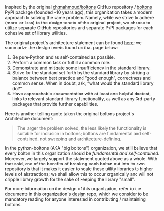 Inspired by the original [gh:mahmoud/boltons][1] GitHub repository /
[boltons][3] PyPI package (founded ~10 years ago), this organization takes a
modern approach to solving the same problem.  Namely, while we strive to adhere
(more-or-less) to the design tenets of the original project, we choose to
utilize separate GitHub repositories and separate PyPI packages for each
cohesive set of library utilities.

The original project's architecture statement can be found [here][2]; we
summarize the design tenets found on that page below:

1. Be pure-Python and as self-contained as possible.
1. Perform a common task or fulfill a common role.
1. Demonstrate and mitigate some insufficiency in the standard library.
1. Strive for the standard set forth by the standard library by striking a
   balance between best practice and “good enough”, correctness and common
   sense. When in doubt, ask, “what would the standard library do?”
1. Have approachable documentation with at least one helpful doctest, links to
   relevant standard library functionality, as well as any 3rd-party packages
   that provide further capabilities.

Here is another telling quote taken the original boltons project's Architecture
document:

> The larger the problem solved, the less likely the functionality is suitable
> for inclusion in boltons; boltons are fundamental and self-contained, not
> sweeping and architecture-defining.

In the python-boltons (AKA "big boltons") organization, we still believe that
every bolton in this organization should be _fundamental and self-contained_.
Moreover, we largely support the statement quoted above as a whole. With that
said, one of the benefits of breaking each bolton out into its own repository
is that it makes it easier to scale these utility libraries to higher levels of
abstractions; we shall allow this to occur organically and will not cripple
library growth for the sake of keeping the library "small".

For more information on the design of this organization, refer to the documents
in this organization's [design][4] repo, which we consider to be mandatory
reading for anyone interested in contributing / maintaining boltons.


[1]: https://github.com/mahmoud/boltons
[2]: https://boltons.readthedocs.io/en/latest/architecture.html
[3]: https://pypi.org/project/boltons/
[4]: https://github.com/python-boltons/design

